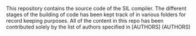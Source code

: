 This repository contains the source code of the SIL compiler. The different stages of the building of code has been kept track of in various folders for 
record keeping purposes. All of the content in this repo has been contributed solely by the list of authors specified in [AUTHORS] (AUTHORS)  
